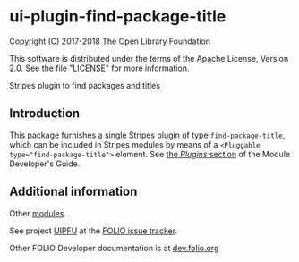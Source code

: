 # ui-plugin-find-package-title

Copyright (C) 2017-2018 The Open Library Foundation

This software is distributed under the terms of the Apache License,
Version 2.0. See the file "[LICENSE](LICENSE)" for more information.

Stripes plugin to find packages and titles

## Introduction

This package furnishes a single Stripes plugin of type `find-package-title`,
which can be included in Stripes modules by means of a `<Pluggable
type="find-package-title">` element. See [the *Plugins*
section](https://github.com/folio-org/stripes-core/blob/master/doc/dev-guide.md#plugins)
of the Module Developer's Guide.

## Additional information

Other [modules](https://dev.folio.org/source-code/#client-side).

See project [UIPFU](https://issues.folio.org/browse/UIPFPAT)
at the [FOLIO issue tracker](https://dev.folio.org/guidelines/issue-tracker/).

Other FOLIO Developer documentation is at [dev.folio.org](https://dev.folio.org/)

